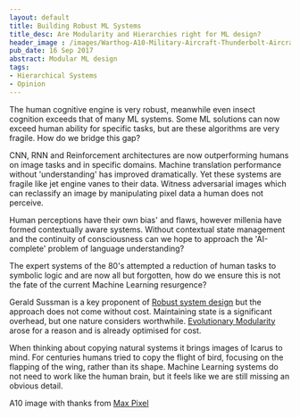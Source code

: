 ```yaml
---
layout: default
title: Building Robust ML Systems
title_desc: Are Modularity and Hierarchies right for ML design?
header_image : /images/Warthog-A10-Military-Aircraft-Thunderbolt-Aircraft-597931_960x250.jpg
pub_date: 16 Sep 2017
abstract: Modular ML design
tags:
- Hierarchical Systems
- Opinion
---
```

The human cognitive engine is very robust, meanwhile even insect cognition exceeds that of many ML systems. Some ML solutions can now exceed human ability for specific tasks, but are these algorithms are very fragile.  How do we bridge this gap?

CNN, RNN and Reinforcement architectures are now outperforming humans on image tasks and in specific domains. Machine translation performance without 'understanding' has improved dramatically.  Yet these systems are fragile like jet engine vanes to their data.  Witness adversarial images which can reclassify an image by manipulating pixel data a human does not perceive.

Human perceptions have their own bias' and flaws, however millenia have formed contextually aware systems.  Without contextual state management and the continuity of consciousness can we hope to approach the 'AI-complete' problem of language understanding?

The expert systems of the 80's attempted a reduction of human tasks to symbolic logic and are now all but forgotten, how do we ensure this is not the fate of the current Machine Learning resurgence?

Gerald Sussman is a key proponent of [Robust system design](https://groups.csail.mit.edu/mac/users/gjs/6.945/readings/robust-systems.pdf) but the approach does not come without cost.  Maintaining state is a significant overhead, but one nature considers worthwhile.  [Evolutionary Modularity](http://rspb.royalsocietypublishing.org/content/280/1755/20122863) arose for a reason and is already optimised for cost.

When thinking about copying natural systems it brings images of Icarus to mind. For centuries humans tried to copy the flight of bird, focusing on the flapping of the wing, rather than its shape.  Machine Learning systems do not need to work like the human brain, but it feels like we are still missing an obvious detail.


A10 image with thanks from [Max Pixel](http://maxpixel.freegreatpicture.com/)
